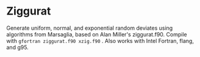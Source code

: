 # Ziggurat
Generate uniform, normal, and exponential random deviates using algorithms from Marsaglia, based on Alan Miller's ziggurat.f90. Compile with ```gfortran ziggurat.f90 xzig.f90``` . Also works with Intel Fortran, flang, and g95.
